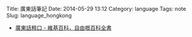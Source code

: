 Title: 廣東話筆記
Date: 2014-05-29 13:12
Category: language
Tags: note
Slug: language_hongkong




* [廣東話粗口 - 維基百科，自由嘅百科全書](http://zh-yue.wikipedia.org/wiki/廣東話粗口)
